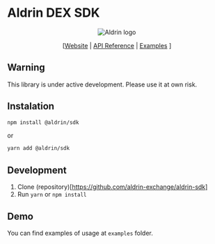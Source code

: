 # Aldrin DEX SDK

<p align="center">
  <img src="https://aldrin.com/logo.png" alt="Aldrin logo">
</p>

<p align="center">
  [<a href="https://dex.aldrin.com">Website</a> |  <a href="#">API Reference</a> | <a href="#">Examples</a> ]
</p>

## Warning 
This library is under active development. Please use it at own risk.

## Instalation

```bash
npm install @aldrin/sdk
``` 
or 
```bash
yarn add @aldrin/sdk
```

## Development

1. Clone (repository)[https://github.com/aldrin-exchange/aldrin-sdk]
2. Run `yarn` or `npm install`

## Demo
You can find examples of usage at `examples` folder.
